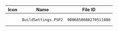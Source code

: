 | Icon | Name | File ID |
| ---  | ---  | ---     |
| ![](BuildSettings.PSP2.png) | `BuildSettings.PSP2` | `9006858688270511880` |
